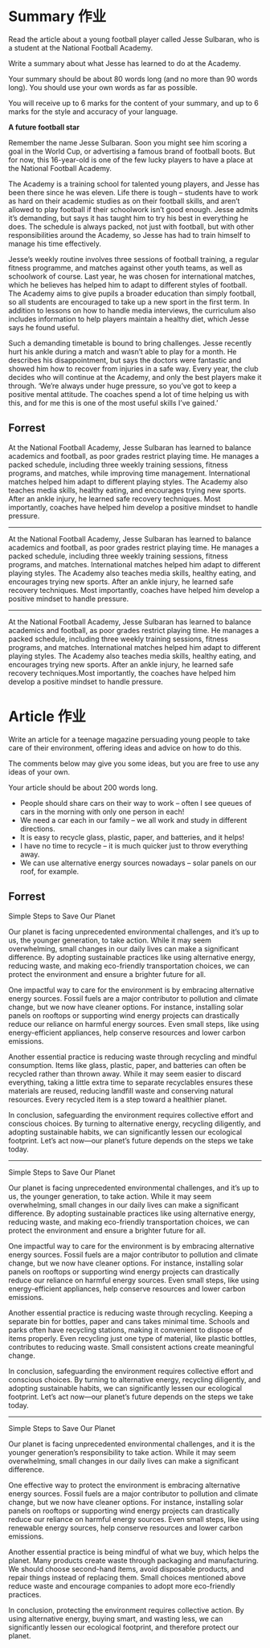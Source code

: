 # Summary 作业
Read the article about a young football player called Jesse Sulbaran, who is a student at the National Football Academy.

Write a summary about what Jesse has learned to do at the Academy.

Your summary should be about 80 words long (and no more than 90 words long). You should use your own words as far as possible.

You will receive up to 6 marks for the content of your summary, and up to 6 marks for the style and accuracy of your language.

**A future football star**

Remember the name Jesse Sulbaran. Soon you might see him scoring a goal in the World Cup, or advertising a famous brand of football boots. But for now, this 16-year-old is one of the few lucky players to have a place at the National Football Academy.

The Academy is a training school for talented young players, and Jesse has been there since he was eleven. Life there is tough – students have to work as hard on their academic studies as on their football skills, and aren’t allowed to play football if their schoolwork isn’t good enough. Jesse admits it’s demanding, but says it has taught him to try his best in everything he does. The schedule is always packed, not just with football, but with other responsibilities around the Academy, so Jesse has had to train himself to manage his time effectively.

Jesse’s weekly routine involves three sessions of football training, a regular fitness programme, and matches against other youth teams, as well as schoolwork of course. Last year, he was chosen for international matches, which he believes has helped him to adapt to different styles of football. The Academy aims to give pupils a broader education than simply football, so all students are encouraged to take up a new sport in the first term. In addition to lessons on how to handle media interviews, the curriculum also includes information to help players maintain a healthy diet, which Jesse says he found useful.

Such a demanding timetable is bound to bring challenges. Jesse recently hurt his ankle during a match and wasn’t able to play for a month. He describes his disappointment, but says the doctors were fantastic and showed him how to recover from injuries in a safe way. Every year, the club decides who will continue at the Academy, and only the best players make it through. ‘We’re always under huge pressure, so you’ve got to keep a positive mental attitude. The coaches spend a lot of time helping us with this, and for me this is one of the most useful skills I’ve gained.’

## Forrest
At the National Football Academy, Jesse Sulbaran has learned to balance academics and football, as poor grades restrict playing time. He manages a packed schedule, including three weekly training sessions, fitness programs, and matches, while improving time management. International matches helped him adapt to different playing styles. The Academy also teaches media skills, healthy eating, and encourages trying new sports. After an ankle injury, he learned safe recovery techniques. Most importantly, coaches have helped him develop a positive mindset to handle pressure.

-----------------

At the National Football Academy, Jesse Sulbaran has learned to balance academics and football, as poor grades restrict playing time. He manages a packed schedule, including three weekly training sessions, fitness programs, and matches. International matches helped him adapt to different playing styles. The Academy also teaches media skills, healthy eating, and encourages trying new sports. After an ankle injury, he learned safe recovery techniques. Most importantly, coaches have helped him develop a positive mindset to handle pressure.

-----------------
At the National Football Academy, Jesse Sulbaran has learned to balance academics and football, as poor grades restrict playing time. He manages a packed schedule, including three weekly training sessions, fitness programs, and matches. International matches helped him adapt to different playing styles. The Academy also teaches media skills, healthy eating, and encourages trying new sports. After an ankle injury, he learned safe recovery techniques.Most importantly, the coaches have helped him develop a positive mindset to handle pressure.

# Article 作业
Write an article for a teenage magazine persuading young people to take care of their environment, offering ideas and advice on how to do this.

The comments below may give you some ideas, but you are free to use any ideas of your own.

Your article should be about 200 words long.

- People should share cars on their way to work – often I see queues of cars in the morning with only one person in each!
- We need a car each in our family – we all work and study in different directions.
- It is easy to recycle glass, plastic, paper, and batteries, and it helps!
- I have no time to recycle – it is much quicker just to throw everything away.
- We can use alternative energy sources nowadays – solar panels on our roof, for example.

## Forrest

Simple Steps to Save Our Planet

Our planet is facing unprecedented environmental challenges, and it’s up to us, the younger generation, to take action. While it may seem overwhelming, small changes in our daily lives can make a significant difference. By adopting sustainable practices like using alternative energy, reducing waste, and making eco-friendly transportation choices, we can protect the environment and ensure a brighter future for all.  
 
One impactful way to care for the environment is by embracing alternative energy sources. Fossil fuels are a major contributor to pollution and climate change, but we now have cleaner options. For instance, installing solar panels on rooftops or supporting wind energy projects can drastically reduce our reliance on harmful energy sources. Even small steps, like using energy-efficient appliances, help conserve resources and lower carbon emissions.  

Another essential practice is reducing waste through recycling and mindful consumption. Items like glass, plastic, paper, and batteries can often be recycled rather than thrown away. While it may seem easier to discard everything, taking a little extra time to separate recyclables ensures these materials are reused, reducing landfill waste and conserving natural resources. Every recycled item is a step toward a healthier planet.  

In conclusion, safeguarding the environment requires collective effort and conscious choices. By turning to alternative energy, recycling diligently, and adopting sustainable habits, we can significantly lessen our ecological footprint. Let’s act now—our planet’s future depends on the steps we take today.

-------------

Simple Steps to Save Our Planet

Our planet is facing unprecedented environmental challenges, and it’s up to us, the younger generation, to take action. While it may seem overwhelming, small changes in our daily lives can make a significant difference. By adopting sustainable practices like using alternative energy, reducing waste, and making eco-friendly transportation choices, we can protect the environment and ensure a brighter future for all.  
 
One impactful way to care for the environment is by embracing alternative energy sources. Fossil fuels are a major contributor to pollution and climate change, but we now have cleaner options. For instance, installing solar panels on rooftops or supporting wind energy projects can drastically reduce our reliance on harmful energy sources. Even small steps, like using energy-efficient appliances, help conserve resources and lower carbon emissions.  

Another essential practice is reducing waste through recycling. Keeping a separate bin for bottles, paper and cans takes minimal time. Schools and parks often have recycling stations, making it convenient to dispose of items properly. Even recycling just one type of material, like plastic bottles, contributes to reducing waste. Small consistent actions create meaningful change.

In conclusion, safeguarding the environment requires collective effort and conscious choices. By turning to alternative energy, recycling diligently, and adopting sustainable habits, we can significantly lessen our ecological footprint. Let’s act now—our planet’s future depends on the steps we take today.

------------
Simple Steps to Save Our Planet

Our planet is facing unprecedented environmental challenges, and it is the younger generation’s responsibility to take action. While it may seem overwhelming, small changes in our daily lives can make a significant difference. 

One effective way to protect the environment is embracing alternative energy sources. Fossil fuels are a major contributor to pollution and climate change, but we now have cleaner options. For instance, installing solar panels on rooftops or supporting wind energy projects can drastically reduce our reliance on harmful energy sources. Even small steps, like using renewable energy sources, help conserve resources and lower carbon emissions.

Another essential practice is being mindful of what we buy, which helps the planet. Many products create waste through packaging and manufacturing. We should choose second-hand items, avoid disposable products, and repair things instead of replacing them. Small choices mentioned above reduce waste and encourage companies to adopt more eco-friendly practices.

In conclusion, protecting the environment requires collective action. By using alternative energy, buying smart, and wasting less, we can significantly lessen our ecological footprint, and therefore protect our planet.

